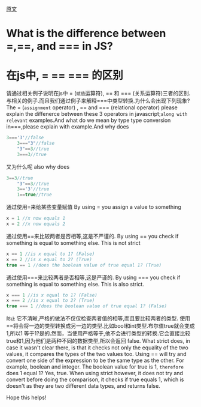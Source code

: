 [原文](https://www.codecademy.com/en/forum_questions/558ea4f5e39efed371000508)

# What is the difference between =,==, and === in JS?
# 在js中, = == === 的区别
请通过相关例子说明在js中 = (`赋值`运算符), == 和 === (关系运算符)三者的区别.与相关的例子.而且我们通过例子来解释===中类型转换.为什么会出现下列现象?
The = (`assignment` operator) , == and === (relational operator) please explain the diffenerce between these 3 operators in javascript;`along with` `relevant` examples.And what do we mean by type type conversion in===,please explain with example.And why does

```js
3==='3'//false
    3==="3"//false
    "3"==3//true
    3===3//true
```

又为什么呢
also why does

```js
3==3//true
    "3"==3//true
    3=='3'//true
    1==true//true
```
通过使用=来给某些变量赋值
By using = you assign a value to something

```js
x = 1 //x now equals 1
x = 2 //x now equals 2
```
通过使用==来比较两者是否相等,这是不严谨的.
By using == you check if something is equal to something else. This is not strict

```js
x == 1 //is x equal to 1? (False)
x == 2 //is x equal to 2? (True)
true == 1 //does the boolean value of true equal 1? (True)
```

通过使用===来比较两者是否相等,这是严谨的.
By using === you check if something is equal to something else. This is also strict.

```js
x === 1 //is x equal to 1? (False)
x === 2 //is x equal to 2? (True)
true === 1 //does the boolean value of true equal 1? (False)
```
`防止` 它不清晰,严格的做法不仅仅检查两者值的相等,而且要比较两者的类型.
使用==将会将一边的类型转换成另一边的类型.比如bool和int类型.布尔值true就会变成1,所以1 等于1?是的.然而，当使用严格等于,他不会进行类型的转换.它会直接比较true和1,因为他们是两种不同的数据类型,所以会返回 false.
What strict does, in case it wasn't clear there, is that it checks not only the equality of the two values, it compares the types of the two values too. Using == will try and convert one side of the expression to be the same type as the other. For example, boolean and integer. The boolean value for true is 1, `therefore` does 1 equal 1? Yes, true. When using strict however, it does not try and convert before doing the comparison, it checks if true equals 1, which is doesn't as they are two different data types, and returns false.

Hope this helps!